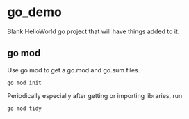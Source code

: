 # go_demo

Blank HelloWorld go project that will have things added to it.

## go mod

Use go mod to get a go.mod and go.sum files.

```
go mod init
```

Periodically especially after getting or importing libraries, run

```
go mod tidy
```

